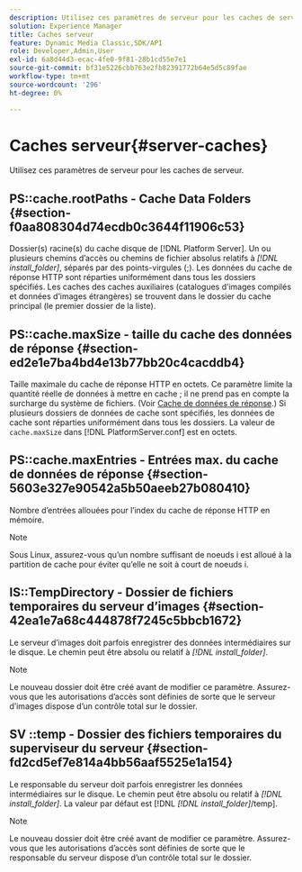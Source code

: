 ```yaml
---
description: Utilisez ces paramètres de serveur pour les caches de serveur.
solution: Experience Manager
title: Caches serveur
feature: Dynamic Media Classic,SDK/API
role: Developer,Admin,User
exl-id: 6a8d44d3-ecac-4fe0-9f81-28b1cd55e7e1
source-git-commit: bf31e5226cbb763e2fb82391772b64e5d5c89fae
workflow-type: tm+mt
source-wordcount: '296'
ht-degree: 0%

---
```


# Caches serveur{#server-caches}

Utilisez ces paramètres de serveur pour les caches de serveur.

## PS::cache.rootPaths - Cache Data Folders {#section-f0aa808304d74ecdb0c3644f11906c53}

Dossier(s) racine(s) du cache disque de [!DNL Platform Server]. Un ou plusieurs chemins d’accès ou chemins de fichier absolus relatifs à *[!DNL install_folder]*, séparés par des points-virgules (;). Les données du cache de réponse HTTP sont réparties uniformément dans tous les dossiers spécifiés. Les caches des caches auxiliaires (catalogues d’images compilés et données d’images étrangères) se trouvent dans le dossier du cache principal (le premier dossier de la liste).

## PS::cache.maxSize - taille du cache des données de réponse {#section-ed2e1e7ba4bd4e13b77bb20c4cacddb4}

Taille maximale du cache de réponse HTTP en octets. Ce paramètre limite la quantité réelle de données à mettre en cache ; il ne prend pas en compte la surcharge du système de fichiers. (Voir [Cache de données de réponse](../../../../is-api/image-serving-api-ref/c-configuration-and-administration/c-data-caches/c-response-data-cache.md#concept-81ea996c242441f2a69f7e9d9b3a29ca).) Si plusieurs dossiers de données de cache sont spécifiés, les données de cache sont réparties uniformément dans tous les dossiers. La valeur de `cache.maxSize` dans [!DNL PlatformServer.conf] est en octets.

## PS::cache.maxEntries - Entrées max. du cache de données de réponse {#section-5603e327e90542a5b50aeeb27b080410}

Nombre d’entrées allouées pour l’index du cache de réponse HTTP en mémoire.

>[!NOTE]
>
>Sous Linux, assurez-vous qu’un nombre suffisant de noeuds i est alloué à la partition de cache pour éviter qu’elle ne soit à court de noeuds i.

## IS::TempDirectory - Dossier de fichiers temporaires du serveur d’images {#section-42ea1e7a68c444878f7245c5bbcb1672}

Le serveur d’images doit parfois enregistrer des données intermédiaires sur le disque. Le chemin peut être absolu ou relatif à *[!DNL install_folder]*.

>[!NOTE]
>
>Le nouveau dossier doit être créé avant de modifier ce paramètre. Assurez-vous que les autorisations d’accès sont définies de sorte que le serveur d’images dispose d’un contrôle total sur le dossier.

## SV ::temp - Dossier des fichiers temporaires du superviseur du serveur {#section-fd2cd5ef7e814a4bb56aaf5525e1a154}

Le responsable du serveur doit parfois enregistrer les données intermédiaires sur le disque. Le chemin peut être absolu ou relatif à *[!DNL install_folder]*. La valeur par défaut est [!DNL *[!DNL install_folder]*/temp].

>[!NOTE]
>
>Le nouveau dossier doit être créé avant de modifier ce paramètre. Assurez-vous que les autorisations d’accès sont définies de sorte que le responsable du serveur dispose d’un contrôle total sur le dossier.
